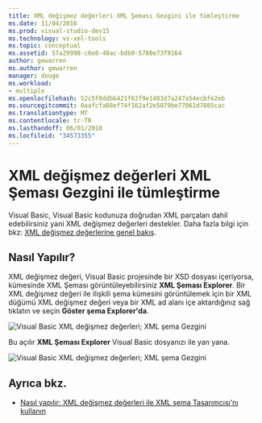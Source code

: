 ```yaml
---
title: XML değişmez değerleri XML Şeması Gezgini ile tümleştirme
ms.date: 11/04/2016
ms.prod: visual-studio-dev15
ms.technology: vs-xml-tools
ms.topic: conceptual
ms.assetid: 57a29998-c6e8-48ac-bdb0-5788e73f9164
author: gewarren
ms.author: gewarren
manager: douge
ms.workload:
- multiple
ms.openlocfilehash: 52c5f0ddbb421f63f9e1483d7a247a54ecbfe2eb
ms.sourcegitcommit: 0aafcfa08ef74f162af2e5079be77061d7885cac
ms.translationtype: MT
ms.contentlocale: tr-TR
ms.lasthandoff: 06/01/2018
ms.locfileid: "34573355"
---
```

# <a name="integration-of-xml-literals-with-xml-schema-explorer"></a>XML değişmez değerleri XML Şeması Gezgini ile tümleştirme

Visual Basic, Visual Basic kodunuza doğrudan XML parçaları dahil edebilirsiniz yani XML değişmez değerleri destekler. Daha fazla bilgi için bkz: [XML değişmez değerlerine genel bakış](http://go.microsoft.com/fwlink/?LinkId=140325).

## <a name="how-to"></a>Nasıl Yapılır?

XML değişmez değeri, Visual Basic projesinde bir XSD dosyası içeriyorsa, kümesinde XML Şeması görüntüleyebilirsiniz **XML Şeması Explorer**. Bir XML değişmez değeri ile ilişkili şema kümesini görüntülemek için bir XML düğümü XML değişmez değeri veya bir XML ad alanı içe aktardığınız sağ tıklatın ve seçin **Göster şema Explorer'da**.

![Visual Basic XML değişmez değerleri; XML şema Gezgini](../xml-tools/media/vbxmlliteralswithxmlschemaexplorer1.gif)

Bu açılır **XML Şeması Explorer** Visual Basic dosyanızı ile yan yana.

![Visual Basic XML değişmez değerleri; XML şema Gezgini](../xml-tools/media/vbxmlliteralswithxmlschemaexplorer2.gif)

## <a name="see-also"></a>Ayrıca bkz.

- [Nasıl yapılır: XML değişmez değerleri ile XML şema Tasarımcısı'nı kullanın](../xml-tools/how-to-use-the-xml-schema-designer-with-xml-literals.md)